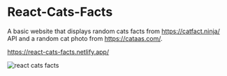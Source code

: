 # React-Cats-Facts
A basic website that displays random cats facts from https://catfact.ninja/ API and a random cat photo from https://cataas.com/.

https://react-cats-facts.netlify.app/

![react cats facts](https://user-images.githubusercontent.com/40894497/189736293-377aaaae-8b67-46db-93c3-a4b0258e1cbe.jpg)
